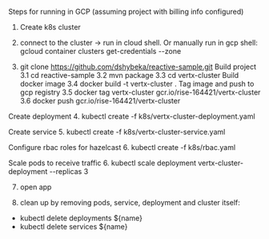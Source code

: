 Steps for running in GCP (assuming project with billing info configured)

1. Create k8s cluster

2. connect to the cluster -> run in cloud shell. Or manually run in gcp shell: gcloud container clusters get-credentials <cluster-name>  --zone <cluster-zone> 

3. git clone https://github.com/dshybeka/reactive-sample.git
Build project
3.1 cd reactive-sample
3.2 mvn package
3.3 cd vertx-cluster
Build docker image 
3.4 docker build -t vertx-cluster .
Tag image and push to gcp registry
3.5 docker tag vertx-cluster gcr.io/rise-164421/vertx-cluster
3.6 docker push gcr.io/rise-164421/vertx-cluster 

Create deployment
4. kubectl create -f k8s/vertx-cluster-deployment.yaml

Create service
5. kubectl create -f k8s/vertx-cluster-service.yaml

Configure rbac roles for hazelcast
6. kubectl create -f k8s/rbac.yaml

Scale pods to receive traffic
6. kubectl scale deployment vertx-cluster-deployment --replicas 3

7. open app

8. clean up by removing pods, service, deployment and cluster itself:
- kubectl delete deployments ${name}
- kubectl delete services ${name}




